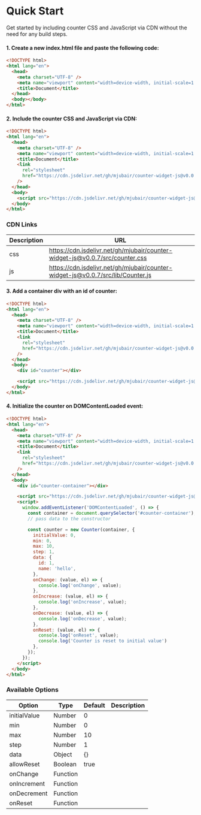# Quick Start

Get started by including counter CSS and JavaScript via CDN without the need for any build steps.

#### 1. Create a new index.html file and paste the following code:

```html
<!DOCTYPE html>
<html lang="en">
  <head>
    <meta charset="UTF-8" />
    <meta name="viewport" content="width=device-width, initial-scale=1.0" />
    <title>Document</title>
  </head>
  <body></body>
</html>
```

#### 2. Include the counter CSS and JavaScript via CDN:

```html
<!DOCTYPE html>
<html lang="en">
  <head>
    <meta charset="UTF-8" />
    <meta name="viewport" content="width=device-width, initial-scale=1.0" />
    <title>Document</title>
    <link
      rel="stylesheet"
      href="https://cdn.jsdelivr.net/gh/mjubair/counter-widget-js@v0.0.7/src/counter.css"
    />
  </head>
  <body>
    <script src="https://cdn.jsdelivr.net/gh/mjubair/counter-widget-js@v0.0.7/src/lib/Counter.js"></script>
  </body>
</html>
```

### CDN Links

| Description | URL                                                                             |
| ----------- | ------------------------------------------------------------------------------- |
| css         | https://cdn.jsdelivr.net/gh/mjubair/counter-widget-js@v0.0.7/src/counter.css    |
| js          | https://cdn.jsdelivr.net/gh/mjubair/counter-widget-js@v0.0.7/src/lib/Counter.js |

#### 3. Add a container div with an id of counter:

```html
<!DOCTYPE html>
<html lang="en">
  <head>
    <meta charset="UTF-8" />
    <meta name="viewport" content="width=device-width, initial-scale=1.0" />
    <title>Document</title>
    <link
      rel="stylesheet"
      href="https://cdn.jsdelivr.net/gh/mjubair/counter-widget-js@v0.0.7/src/counter.css"
    />
  </head>
  <body>
    <div id="counter"></div>

    <script src="https://cdn.jsdelivr.net/gh/mjubair/counter-widget-js@v0.0.7/src/lib/Counter.js"></script>
  </body>
</html>
```

#### 4. Initialize the counter on DOMContentLoaded event:

```html
<!DOCTYPE html>
<html lang="en">
  <head>
    <meta charset="UTF-8" />
    <meta name="viewport" content="width=device-width, initial-scale=1.0" />
    <title>Document</title>
    <link
      rel="stylesheet"
      href="https://cdn.jsdelivr.net/gh/mjubair/counter-widget-js@v0.0.7/src/counter.css"
    />
  </head>
  <body>
    <div id="counter-container"></div>

    <script src="https://cdn.jsdelivr.net/gh/mjubair/counter-widget-js@v0.0.7/src/lib/Counter.js"></script>
    <script>
      window.addEventListener('DOMContentLoaded', () => {
        const container = document.querySelector('#counter-container');
        // pass data to the constructor

        const counter = new Counter(container, {
          initialValue: 0,
          min: 0,
          max: 10,
          step: 1,
          data: {
            id: 1,
            name: 'hello',
          },
          onChange: (value, el) => {
            console.log('onChange', value);
          },
          onIncrease: (value, el) => {
            console.log('onIncrease', value);
          },
          onDecrease: (value, el) => {
            console.log('onDecrease', value);
          },
          onReset: (value, el) => {
            console.log('onReset', value);
            console.log('Counter is reset to initial value')
          },
        });
      });
    </script>
  </body>
</html>
```

### Available Options

| Option       | Type     | Default | Description |
|--------------|----------|---------|-------------|
| initialValue | Number   | 0       |             |
| min          | Number   | 0       |             |
| max          | Number   | 10      |             |
| step         | Number   | 1       |             |
| data         | Object   | {}      |             |
| allowReset   | Boolean  | true    |             |
| onChange     | Function |         |             |
| onIncrement  | Function |         |             |
| onDecrement  | Function |         |             |
| onReset      | Function |         |             |


